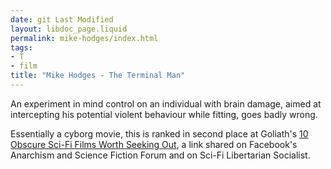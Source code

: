 ```yaml
---
date: git Last Modified
layout: libdoc_page.liquid
permalink: mike-hodges/index.html
tags:
- T
- film
title: "Mike Hodges - The Terminal Man"
---
```


An experiment in mind control on an individual with brain  damage, aimed at intercepting his potential violent behaviour while fitting,  goes badly wrong.

Essentially a cyborg movie, this is ranked in second place at Goliath's <a href="http://www.goliath.com/movies/10-obscure-sci-fi-films-worth-seeking-out/"> 10 Obscure Sci-Fi Films Worth Seeking Out</a>, a link shared on  Facebook's Anarchism and Science Fiction Forum and on Sci-Fi  Libertarian Socialist.